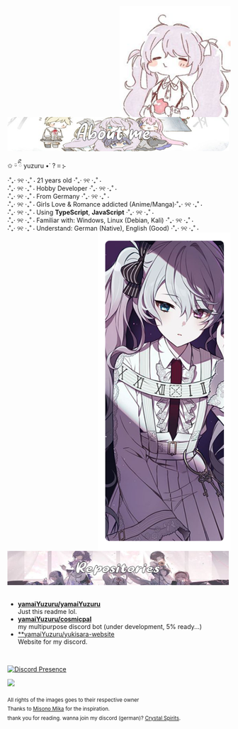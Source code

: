 # 
<div>
<img src="./assets/icon.png" width="250" align="right">
<br>
<br>
<img src="./assets/yuzuru-aboutme.png" width="500">
<br>

✩ ᵕ̈ ིྀ yuzuru •˙ ? ⌗ ⊱<br>
⋅˚₊‧ ୨୧ ‧₊˚ ⋅ 21 years old ⋅˚₊‧ ୨୧ ‧₊˚ ⋅<br>
⋅˚₊‧ ୨୧ ‧₊˚ ⋅ Hobby Developer ⋅˚₊‧ ୨୧ ‧₊˚ ⋅<br>
⋅˚₊‧ ୨୧ ‧₊˚ ⋅ From Germany ⋅˚₊‧ ୨୧ ‧₊˚ ⋅<br>
⋅˚₊‧ ୨୧ ‧₊˚ ⋅ Girls Love & Romance addicted (Anime/Manga)⋅˚₊‧ ୨୧ ‧₊˚ ⋅<br>
⋅˚₊‧ ୨୧ ‧₊˚ ⋅ Using **TypeScript**, **JavaScript** ⋅˚₊‧ ୨୧ ‧₊˚ ⋅<br>
⋅˚₊‧ ୨୧ ‧₊˚ ⋅ Familiar with: Windows, Linux (Debian, Kali) ⋅˚₊‧ ୨୧ ‧₊˚ ⋅<br>
⋅˚₊‧ ୨୧ ‧₊˚ ⋅ Understand: German (Native), English (Good) ⋅˚₊‧ ୨୧ ‧₊˚ ⋅<br>
<img src="./assets/yuzuru-side.png" width="300" align="right" />
<br/>
<br/>
<img src="./assets/yuzuru-repos.png" width="500" />
<br/>
<br/>
- [**yamaiYuzuru/yamaiYuzuru**](https://github.com/yamaiYuzuru/yamaiYuzuru)<br>
Just this readme lol.
- [**yamaiYuzuru/cosmicpal**](https://github.com/yamaiYuzuru/cosmicpal)<br>
my multipurpose discord bot (under development, 5% ready...)
- [**yamaiYuzuru/yukisara-website](https://yukisara.eu)<br>
Website for my discord.
<br>

[![Discord Presence](https://lanyard.yuzuru.eu/api/428835662310146049)](https://discord.com/users/428835662310146049)

![](https://github-readme-stats.vercel.app/api?username=yamaiyuzuru&show_icons=true&theme=tokyonight)

<sub>All rights of the images goes to their respective owner</sub><br>
<sub>Thanks to [Misono Mika](https://github.com/misonomikadev) for the inspiration.</sub><br>
<sub> thank you for reading. wanna join my discord (german)? [Crystal Spirits](https://discord.gg/crystalspirits).</sub>
